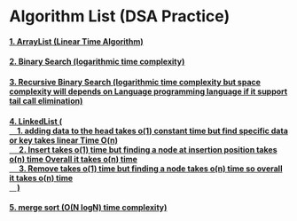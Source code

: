 # Algorithm List (DSA Practice)

#### [1. ArrayList (Linear Time Algorithm)](./arraylist.py)

#### [2. Binary Search (logarithmic time complexity)](./binerySearch.py)

#### [3. Recursive Binary Search (logarithmic time complexity but space complexity will depends on Language programming language if it support tail call elimination)](./recursive.py)

#### [4. LinkedList (<Br/> &emsp;1. adding data to the head takes o(1) constant time but find specific data or key takes linear Time O(n) <Br />&emsp; 2. Insert takes o(1) time but finding a node at insertion position takes o(n) time Overall it takes o(n) time <Br />&emsp; 3. Remove takes o(1) time but finding a node takes o(n) time so overall it takes o(n) time<Br />&emsp;) ](./linked_list.py)

#### [5. merge sort (O(N logN) time complexity)](./merge_sort.py)
